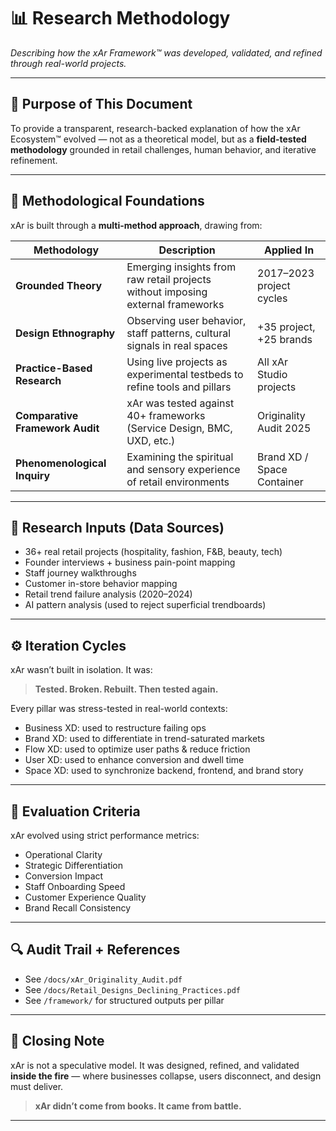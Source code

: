 # 📊 Research Methodology

_Describing how the xAr Framework™ was developed, validated, and refined through real-world projects._

---

## 🎯 Purpose of This Document
To provide a transparent, research-backed explanation of how the xAr Ecosystem™ evolved — not as a theoretical model, but as a **field-tested methodology** grounded in retail challenges, human behavior, and iterative refinement.

---

## 🧱 Methodological Foundations

xAr is built through a **multi-method approach**, drawing from:

| Methodology | Description | Applied In |
|-------------|-------------|------------|
| **Grounded Theory** | Emerging insights from raw retail projects without imposing external frameworks | 2017–2023 project cycles |
| **Design Ethnography** | Observing user behavior, staff patterns, cultural signals in real spaces | +35 project, +25 brands |
| **Practice-Based Research** | Using live projects as experimental testbeds to refine tools and pillars | All xAr Studio projects |
| **Comparative Framework Audit** | xAr was tested against 40+ frameworks (Service Design, BMC, UXD, etc.) | Originality Audit 2025 |
| **Phenomenological Inquiry** | Examining the spiritual and sensory experience of retail environments | Brand XD / Space Container |

---

## 🧪 Research Inputs (Data Sources)

- 36+ real retail projects (hospitality, fashion, F&B, beauty, tech)
- Founder interviews + business pain-point mapping
- Staff journey walkthroughs
- Customer in-store behavior mapping
- Retail trend failure analysis (2020–2024)
- AI pattern analysis (used to reject superficial trendboards)

---

## ⚙️ Iteration Cycles

xAr wasn’t built in isolation.
It was: 
> **Tested. Broken. Rebuilt. Then tested again.**

Every pillar was stress-tested in real-world contexts:

- Business XD: used to restructure failing ops
- Brand XD: used to differentiate in trend-saturated markets
- Flow XD: used to optimize user paths & reduce friction
- User XD: used to enhance conversion and dwell time
- Space XD: used to synchronize backend, frontend, and brand story

---

## 🧩 Evaluation Criteria

xAr evolved using strict performance metrics:

- Operational Clarity
- Strategic Differentiation
- Conversion Impact
- Staff Onboarding Speed
- Customer Experience Quality
- Brand Recall Consistency

---

## 🔍 Audit Trail + References

- See `/docs/xAr_Originality_Audit.pdf`
- See `/docs/Retail_Designs_Declining_Practices.pdf`
- See `/framework/` for structured outputs per pillar

---

## 🧠 Closing Note
xAr is not a speculative model.
It was designed, refined, and validated **inside the fire** — where businesses collapse, users disconnect, and design must deliver.

> **xAr didn’t come from books. It came from battle.**

---
